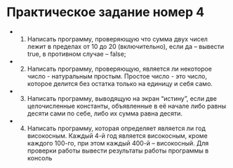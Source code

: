 # Практическое задание номер 4

* 1. Написать программу, проверяющую что сумма двух чисел лежит в пределах от 10 до 20 (включительно), если да – вывести true, в противном случае – false;

* 2. Написать программу, проверяющую, является ли некоторое число - натуральным простым. Простое число - это число, которое делится без остатка только на единицу и себя само.
  
* 3. Написать программу, выводящую на экран “истину”, если две целочисленные константы, объявленные в её начале либо равны десяти сами по себе, либо их сумма равна десяти.

* 4. Написать программу, которая определяет является ли год високосным. Каждый 4-й год является високосным, кроме каждого 100-го, при этом каждый 400-й – високосный. Для проверки работы вывести результаты работы программы в консоль